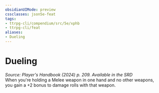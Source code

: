 ```yaml
---
obsidianUIMode: preview
cssclasses: json5e-feat
tags:
- ttrpg-cli/compendium/src/5e/xphb
- ttrpg-cli/feat
aliases:
- Dueling
---
```

# Dueling
*Source: Player's Handbook (2024) p. 209. Available in the <span title='Systems Reference Document (5.2)'>SRD</span>*  
When you're holding a Melee weapon in one hand and no other weapons, you gain a +2 bonus to damage rolls with that weapon.